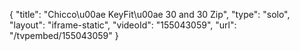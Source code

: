 {
    "title": "Chicco\u00ae KeyFit\u00ae 30 and 30 Zip",
    "type": "solo",
    "layout": "iframe-static",
    "videoId": "155043059",
    "url": "\/tvpembed\/155043059"
}
